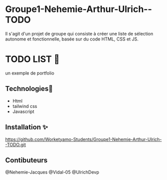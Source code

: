 
# Groupe1-Nehemie-Arthur-Ulrich--TODO
Il s'agit d'un projet de groupe qui consiste à créer une liste de sélection autonome et fonctionnelle, basée sur du code HTML, CSS et JS.
  # TODO LIST 📝  
 un exemple de portfolio 

## Technologies🚀  
  * Html
* tailwind css
* Javascript
  
## Installation ✨ 
https://github.com/Worketyamo-Students/Groupe1-Nehemie-Arthur-Ulrich--TODO.git 

## Contibuteurs
  @Nehemie-Jacques @Vidal-05 @UlrichDevp
 

